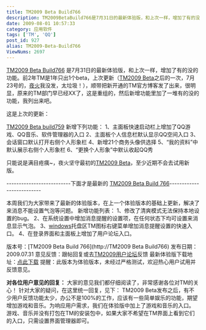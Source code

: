 ```yaml
---
title: TM2009 Beta Build766
description: TM2009BetaBuild766是7月31日的最新体验版，和上次一样，增加了有的没的功能。前2年TM是1年只出1个beta，上次更新（TM2009Beta之后的一次，夜火我没发，太垃圾！），顺带把新开通的TM官方博客发了出来，很明显，原来的TM部门早已经XX了，这是重组的，然后新增功能里加了一堆有的没的功能，我列出来吧。......
date: 2009-08-01 10:57:33
category: 应用软件
tags: ['TM', 'QQ']
post_id: 927
alias: TM2009-Beta-Build766
ViewNums: 2697
---
```


[TM2009 Beta Build766](/blog/tm2009-beta-build766) 是7月31日的最新体验版，和上次一样，增加了有的没的功能。前2年TM是1年只出1个beta，上次更新（[TM2009 Beta](/blog/tm2009-beta)之后的一次，7月23号的，[夜火](/blog/)我没发，太垃圾！），顺带把新开通的TM官方博客发了出来，很明显，原来的TM部门早已经XX了，这是重组的，然后新增功能里加了一堆有的没的功能，我列出来吧。

这是上次的更新：

[TM2009 Beta build759](http://exp.qq.com/present/download/TM2009Beta_Build759_chs.exe)
新增下列功能：
1、主面板快速启动栏上增加了QQ游戏、QQ音乐、软件管理器的入口
2、主面板个人信息栏默认显示QQ空间入口
3、会话窗口默认打开右侧个人形象栏
4、新增21个商务头像供选择
5、“我的资料”中默认展示右侧个人形象栏
6、“更换个人形象”中默认收起QQ秀

只能说是满目疮痍~，夜火坚守最初的[TM2009 Beta](/blog/tm2009-beta)，至少近期不会去试用新版。

--------------------------下面才是最新的 [TM2009 Beta Build 766](/blog/tm2009-beta-build766)--------------------------

本周我们为大家带来了最新的体验版本，在上一个体验版本的基础上更新，解决了来消息不能设置气泡等问题。 新增功能列表：
1、修改了清爽模式无法保持本地设置的bug。
2、在系统设置中增加消息提醒的设置项，在任何状态下均可设置来消息显示气泡。
3、[windows](/blog/deepin-litexp-windows-xp-sp3-v62)托盘区TM图标右键菜单增加消息提醒设置的快速入口。
4、在登录界面和主面板上增加了用户论坛入口。

版本号：[TM2009 Beta Build 766](http://TM2009 Beta Build766)
发布日期：2009.07.31
意见反馈：跟帖回复或去[TM2009用户论坛](http://support.qq.com/cgi-bin/beta2/titlelist_simple?pn=0&amp;amp;order=3&amp;amp;fid=397)反馈
最新体验版下载地址：[点此下载](http://dl_dir.qq.com/qqfile/tm/TM2009Beta_Build766_chs.exe)
提醒：此版本为体验版本，未经过严格测试，欢迎热心用户试用并反馈意见。

**对各位用户意见的回复：**
大家的意见我们都仔细阅读了，非常感谢各位对TM的关心！
针对大家的疑问，在这里统一回复，见下： TM2009 Beta发布之后，有不少用户反馈功能太少，办公不是100%的工作，应该有一些简单娱乐的功能，期望增加游戏和音乐。为响应用户需求，我们在体验版中加上了游戏和音乐的入口。 游戏、音乐并没有打包在TM的安装包中，如果大家不希望在TM界面上看到它们的入口，只需设置界面管理器即可。

